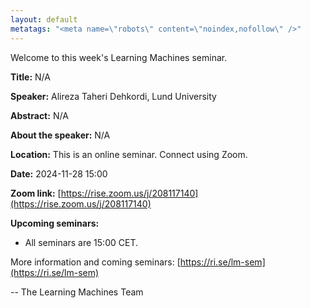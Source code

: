 ```yaml
---
layout: default
metatags: "<meta name=\"robots\" content=\"noindex,nofollow\" />"
---
```

Welcome to this week's Learning Machines seminar.

**Title:** N/A

**Speaker:** Alireza Taheri Dehkordi, Lund University

**Abstract:** N/A

**About the speaker:** N/A

**Location:** This is an online seminar. Connect using Zoom.

**Date:** 2024-11-28 15:00

**Zoom link:** [https://rise.zoom.us/j/208117140](https://rise.zoom.us/j/208117140)

**Upcoming seminars:**

* All seminars are 15:00 CET.

More information and coming seminars: [https://ri.se/lm-sem](https://ri.se/lm-sem)

-- The Learning Machines Team

